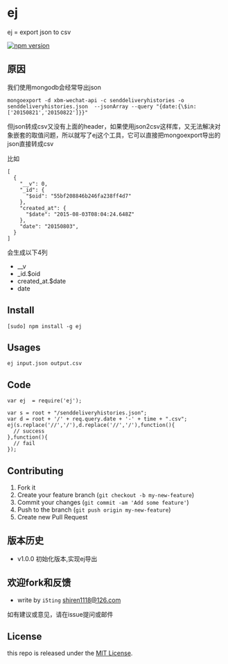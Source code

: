 # ej

ej = export json to csv

[![npm version](https://badge.fury.io/js/ej.svg)](http://badge.fury.io/js/ej)


## 原因

我们使用mongodb会经常导出json

    mongoexport -d xbm-wechat-api -c senddeliveryhistories -o senddeliveryhistories.json  --jsonArray --query "{date:{\$in:['20150821','20150822']}}"

但json转成csv又没有上面的header，如果使用json2csv这样库，又无法解决对象嵌套的取值问题，所以就写了ej这个工具，它可以直接把mongoexport导出的json直接转成csv

比如

```
[
  {
    "__v": 0,
    "_id": {
      "$oid": "55bf208846b246fa238ff4d7"
    },
    "created_at": {
      "$date": "2015-08-03T08:04:24.648Z"
    },
    "date": "20150803",
  }
]
```

会生成以下4列

- __v
- _id.$oid
- created_at.$date
- date

## Install

    [sudo] npm install -g ej
    
## Usages

    ej input.json output.csv

## Code

```
var ej  = require('ej');

var s = root + "/senddeliveryhistories.json";
var d = root + '/' + req.query.date + '-' + time + ".csv";
ej(s.replace('//','/'),d.replace('//','/'),function(){
  // success
},function(){
  // fail
});
```

## Contributing

1. Fork it
2. Create your feature branch (`git checkout -b my-new-feature`)
3. Commit your changes (`git commit -am 'Add some feature'`)
4. Push to the branch (`git push origin my-new-feature`)
5. Create new Pull Request

## 版本历史

- v1.0.0 初始化版本,实现ej导出

## 欢迎fork和反馈

- write by `i5ting` shiren1118@126.com

如有建议或意见，请在issue提问或邮件

## License

this repo is released under the [MIT
License](http://www.opensource.org/licenses/MIT).
